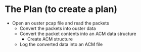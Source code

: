 # The Plan (to create a plan)

- Open an ouster pcap file and read the packets
    - Convert the packets into ouster data 
    - Convert the packet contents into an ACM data structure
        - Create ACM structure
    - Log the converted data into an ACM file
    
